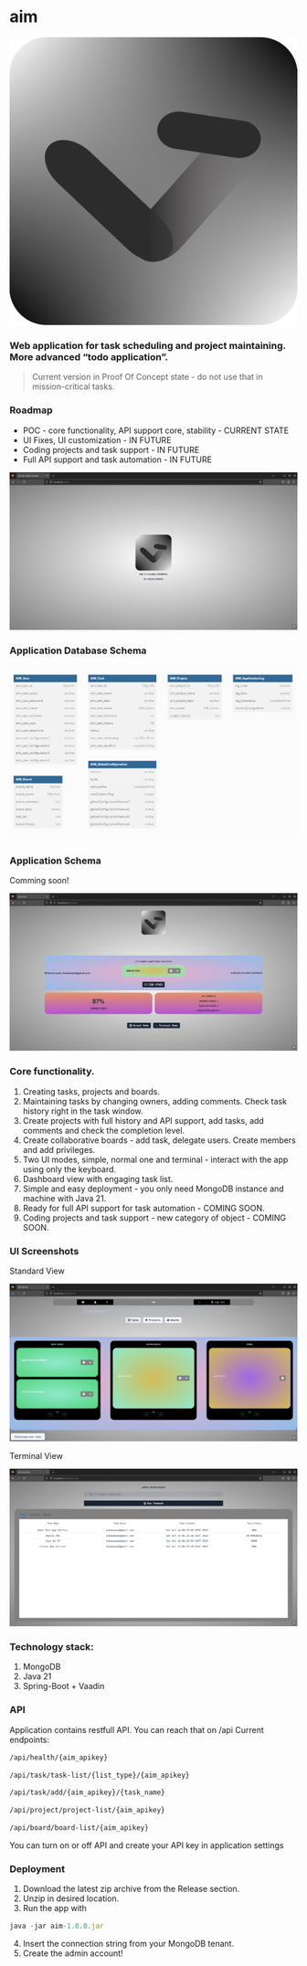 # aim

![icon](https://github.com/wjakew/aim/blob/master/readme_resources/aim_logo.png)

### Web application for task scheduling and project maintaining. More advanced “todo application”.

> Current version in Proof Of Concept state - do not use that in mission-critical tasks.
> 

### Roadmap

- POC - core functionality, API support core, stability - CURRENT STATE
- UI Fixes, UI customization - IN FUTURE
- Coding projects and task support - IN FUTURE
- Full API support and task automation - IN FUTURE

![screenshot1](https://github.com/wjakew/aim/blob/master/readme_resources/aim_screenshot1.png)

### Application Database Schema

![database_schema](https://github.com/wjakew/aim/blob/master/readme_resources/aim_database_schema.png)

### Application Schema

Comming soon!

![screenshot1](https://github.com/wjakew/aim/blob/master/readme_resources/aim_screenshot10.png)

### Core functionality.

1. Creating tasks, projects and boards.
2. Maintaining tasks by changing owners, adding comments. Check task history right in the task window.
3. Create projects with full history and API support, add tasks, add comments and check the completion level.
4. Create collaborative boards  - add task, delegate users. Create members and add privileges.
5. Two UI modes, simple, normal one and terminal - interact with the app using only the keyboard.
6. Dashboard view with engaging task list.
7. Simple and easy deployment - you only need MongoDB instance and machine with Java 21.
8. Ready for full API support for task automation - COMING SOON.
9. Coding projects and task support - new category of object - COMING SOON.

### UI Screenshots

Standard View

![screenshot2](https://github.com/wjakew/aim/blob/master/readme_resources/aim_screenshot5.png)

Terminal View

![screenshot3](https://github.com/wjakew/aim/blob/master/readme_resources/aim_screenshot7.png)

### Technology stack:

1. MongoDB
2. Java 21
3. Spring-Boot + Vaadin

### API 

Application contains restfull API. You can reach that on /api
Current endpoints:

```html
/api/health/{aim_apikey}
```
```html
/api/task/task-list/{list_type}/{aim_apikey}
```
```html
/api/task/add/{aim_apikey}/{task_name}
```
```html
/api/project/project-list/{aim_apikey}
```
```html
/api/board/board-list/{aim_apikey}
```

You can turn on or off API and create your API key in application settings

### Deployment

1. Download the latest zip archive from the Release section.
2. Unzip in desired location.
3. Run the app with 

```jsx
java -jar aim-1.0.0.jar
```

4. Insert the connection string from your MongoDB tenant.
5. Create the admin account!

